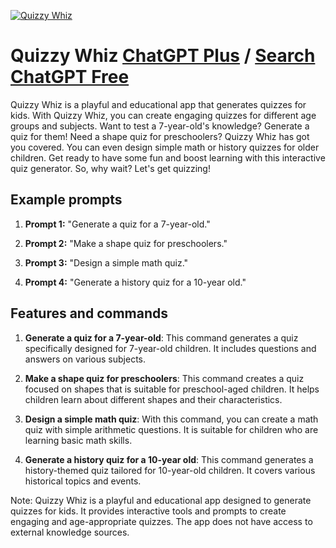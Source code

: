 
[![Quizzy Whiz](https://files.oaiusercontent.com/file-m6ff7iXYSLdEzZ0zYpHbBb2f?se=2123-10-17T17%3A30%3A55Z&sp=r&sv=2021-08-06&sr=b&rscc=max-age%3D31536000%2C%20immutable&rscd=attachment%3B%20filename%3De79e717e-aa07-4f74-9a7a-60dfef2c8816.png&sig=sjs/WiDdDh9WnRY2F7uIynciXaLbMwrvimBAD69Vrvk%3D)](https://chat.openai.com/g/g-b3nqTo7ye-quizzy-whiz)

# Quizzy Whiz [ChatGPT Plus](https://chat.openai.com/g/g-b3nqTo7ye-quizzy-whiz) / [Search ChatGPT Free](https://gptcall.net/index.html#/?search=Quizzy%20Whiz)

Quizzy Whiz is a playful and educational app that generates quizzes for kids. With Quizzy Whiz, you can create engaging quizzes for different age groups and subjects. Want to test a 7-year-old's knowledge? Generate a quiz for them! Need a shape quiz for preschoolers? Quizzy Whiz has got you covered. You can even design simple math or history quizzes for older children. Get ready to have some fun and boost learning with this interactive quiz generator. So, why wait? Let's get quizzing!

## Example prompts

1. **Prompt 1:** "Generate a quiz for a 7-year-old."

2. **Prompt 2:** "Make a shape quiz for preschoolers."

3. **Prompt 3:** "Design a simple math quiz."

4. **Prompt 4:** "Generate a history quiz for a 10-year old."

## Features and commands

1. **Generate a quiz for a 7-year-old**: This command generates a quiz specifically designed for 7-year-old children. It includes questions and answers on various subjects.

2. **Make a shape quiz for preschoolers**: This command creates a quiz focused on shapes that is suitable for preschool-aged children. It helps children learn about different shapes and their characteristics.

3. **Design a simple math quiz**: With this command, you can create a math quiz with simple arithmetic questions. It is suitable for children who are learning basic math skills.

4. **Generate a history quiz for a 10-year old**: This command generates a history-themed quiz tailored for 10-year-old children. It covers various historical topics and events.

Note: Quizzy Whiz is a playful and educational app designed to generate quizzes for kids. It provides interactive tools and prompts to create engaging and age-appropriate quizzes. The app does not have access to external knowledge sources.


